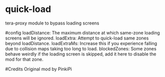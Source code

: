 # quick-load
tera-proxy module to bypass loading screens

#config
loadDistance: The maximum distance at which same-zone loading screens will be ignored.
loadExtra: Attempt to quick-load same zones beyond loadDistance.
loadExtraMs: Increase this if you experience falling due to collision maps taking too long to load.
blockedZones: Some zones behave weirdly if the loading screen is skipped, add it here to disable the mod for that zone.


#Credits
Original mod by PinkiPi